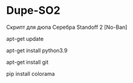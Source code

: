 # Dupe-SO2
Скрипт для дюпа Серебра Standoff 2 [No-Ban]


apt-get update

apt-get install python3.9

apt-get install git

pip install colorama








